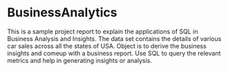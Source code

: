 # BusinessAnalytics
This is a sample project report to explain the applications of SQL in Business Analysis and Insights.
The data set contains the details of various car sales across all the states of USA.
Object is to derive the business insights and comeup with a business report. Use SQL to query the relevant metrics and
help in generating insights or analysis.
